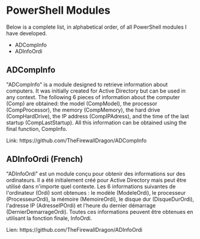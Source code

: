 <h1>PowerShell Modules</h1>
<p>
Below is a complete list, in alphabetical order, of all PowerShell modules I have developed.
</p>
<ul>
  <li>ADCompInfo</li>
  <li>ADInfoOrdi</li>
</ul>

<h2>ADCompInfo</h2>
<p>
"ADCompInfo" is a module designed to retrieve information about computers. It was initially created for Active Directory but can be used in any context. The following 6 pieces of information about the computer (Comp) are obtained: the model (CompModel), the processor (CompProcessor), the memory (CompMemory), the hard drive (CompHardDrive), the IP address (CompIPAdress), and the time of the last startup (CompLastStartup). All this information can be obtained using the final function, CompInfo.  
</p>
Link: https://github.com/TheFirewallDragon/ADCompInfo

<h2>ADInfoOrdi (French)</h2>
<p>
"ADInfoOrdi" est un module conçu pour obtenir des informations sur des ordinateurs. Il a été initialement créé pour Active Directory mais peut être utilisé dans n'importe quel contexte. Les 6 informations suivantes de l'ordinateur (Ordi) sont obtenues : le modèle (ModeleOrdi), le processeur (ProcesseurOrdi), la mémoire (MemoireOrdi), le disque dur (DisqueDurOrdi), l'adresse IP (AdresseIPOrdi) et l'heure du dernier démarrage (DernierDemarrageOrdi). Toutes ces informations peuvent être obtenues en utilisant la fonction finale, InfoOrdi.
</p>
Lien: https://github.com/TheFirewallDragon/ADInfoOrdi
